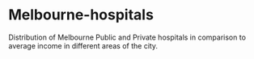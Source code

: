 # Melbourne-hospitals
Distribution of Melbourne Public and Private hospitals in comparison to average income in different areas of the city.
